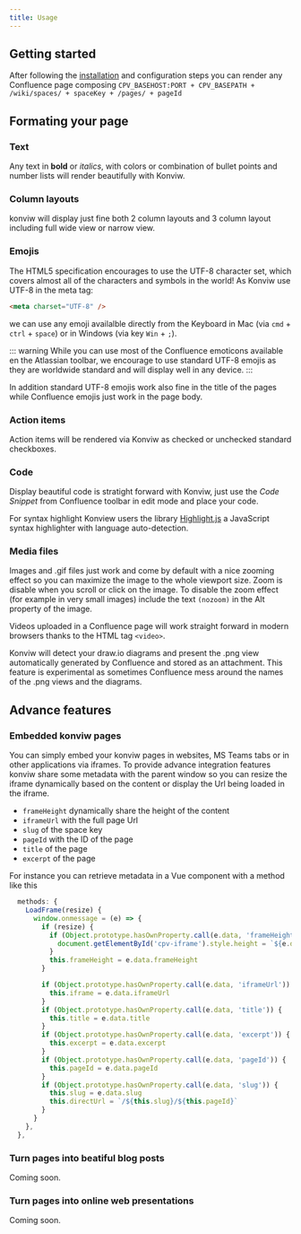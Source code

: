 ```yaml
---
title: Usage
---
```


## Getting started

After following the [installation](/installation) and configuration steps you can render any Confluence page composing
`CPV_BASEHOST:PORT + CPV_BASEPATH + /wiki/spaces/ + spaceKey + /pages/ + pageId`

## Formating your page

### Text

Any text in **bold** or _italics_, with colors or combination of bullet points and number lists will render beautifully with Konviw.

### Column layouts

konviw will display just fine both 2 column layouts and 3 column layout including full wide view or narrow view.

### Emojis

The HTML5 specification encourages to use the UTF-8 character set, which covers almost all of the characters and symbols in the world!
As Konviw use UTF-8 in the meta tag:

```html
<meta charset="UTF-8" />
```

we can use any emoji availalble directly from the Keyboard in Mac (via `cmd` + `ctrl` + `space`) or in Windows (via key `Win` + `;`).

::: warning
While you can use most of the Confluence emoticons available en the Atlassian toolbar, we encourage to use standard UTF-8 emojis as they are worldwide standard and will display well in any device.
:::

In addition standard UTF-8 emojis work also fine in the title of the pages while Confluence emojis just work in the page body.

### Action items

Action items will be rendered via Konviw as checked or unchecked standard checkboxes.

### Code

Display beautiful code is stratight forward with Konviw, just use the _Code Snippet_ from Confluence toolbar in edit mode and place your code.

For syntax highlight Konview users the library [Highlight.js](https://highlightjs.org) a JavaScript syntax highlighter with language auto-detection.

### Media files

Images and .gif files just work and come by default with a nice zooming effect so you can maximize the image to the whole viewport size. Zoom is disable when you scroll or click on the image.
To disable the zoom effect (for example in very small images) include the text `(nozoom)` in the Alt property of the image.

Videos uploaded in a Confluence page will work straight forward in modern browsers thanks to the HTML tag `<video>`.

Konviw will detect your draw.io diagrams and present the .png view automatically generated by Confluence and stored as an attachment. This feature is experimental as sometimes Confluence mess around the names of the .png views and the diagrams.

## Advance features

### Embedded konviw pages

You can simply embed your konviw pages in websites, MS Teams tabs or in other applications via iframes. To provide advance integration features konviw share some metadata with the parent window so you can resize the iframe dynamically based on the content or display the Url being loaded in the iframe.

- `frameHeight` dynamically share the height of the content
- `iframeUrl` with the full page Url
- `slug` of the space key
- `pageId` with the ID of the page
- `title` of the page
- `excerpt` of the page

For instance you can retrieve metadata in a Vue component with a method like this

```js
  methods: {
    LoadFrame(resize) {
      window.onmessage = (e) => {
        if (resize) {
          if (Object.prototype.hasOwnProperty.call(e.data, 'frameHeight')) {
            document.getElementById('cpv-iframe').style.height = `${e.data.frameHeight + 30}px`
          }
          this.frameHeight = e.data.frameHeight
        }

        if (Object.prototype.hasOwnProperty.call(e.data, 'iframeUrl')) {
          this.iframe = e.data.iframeUrl
        }
        if (Object.prototype.hasOwnProperty.call(e.data, 'title')) {
          this.title = e.data.title
        }
        if (Object.prototype.hasOwnProperty.call(e.data, 'excerpt')) {
          this.excerpt = e.data.excerpt
        }
        if (Object.prototype.hasOwnProperty.call(e.data, 'pageId')) {
          this.pageId = e.data.pageId
        }
        if (Object.prototype.hasOwnProperty.call(e.data, 'slug')) {
          this.slug = e.data.slug
          this.directUrl = `/${this.slug}/${this.pageId}`
        }
      }
    },
  },
```

### Turn pages into beatiful blog posts

Coming soon.

### Turn pages into online web presentations

Coming soon.
